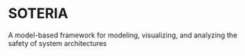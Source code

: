 # SOTERIA
A model-based framework for modeling, visualizing, and analyzing the safety of system architectures

